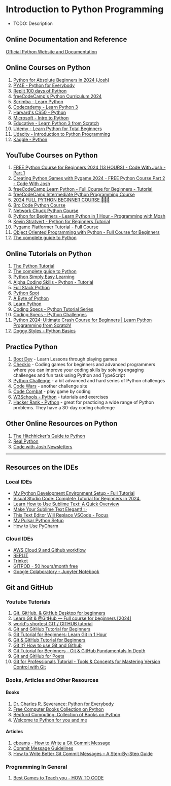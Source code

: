 # Introduction to Python Programming

- TODO: Description


## Online Documentation and Reference
[Official Python Website and Documentation](https://www.python.org/)


## Online Courses on Python

1. [Python for Absolute Beginners in 2024 (Josh)](https://www.zerotoknowing.com/courses/pythonforbeginners)
2. [PY4E - Python for Everybody](https://www.py4e.com/)
3. [Replit 100 days of Python](https://replit.com/learn/100-days-of-python/)
4. [freeCodeCamp's Python Curriculum 2024](https://www.freecodecamp.org/news/python-curriculum-upgrade/)
5. [Scrimba - Learn Python](https://scrimba.com/learn/python)
6. [Codecademy - Learn Python 3](https://www.codecademy.com/catalog/language/python)
7. [Harvard's CS50 - Python](https://cs50.harvard.edu/python/2022/)
8. [Microsoft - Intro to Python](https://learn.microsoft.com/en-us/training/modules/intro-to-python/)
9. [Educative - Learn Python 3 from Scratch](https://www.educative.io/courses/learn-python-3-from-scratch)
10. [Udemy - Learn Python for Total Beginners](https://www.udemy.com/course/python-3-for-total-beginners/l)
11. [Udacity - Introduction to Python Programming](https://www.udacity.com/course/introduction-to-python--ud1110)
12. [Kaggle - Python](https://www.kaggle.com/learn/python)


## YouTube Courses on Python

1. [FREE Python Course for Beginners 2024 (13 HOURS) - Code With Josh - Part 1](https://youtu.be/rM-jDeSgOQw)
2. [Creating Python Games with Pygame 2024 - FREE Python Course Part 2 - Code With Josh](https://youtu.be/5fGHothN_lg)
3. [freeCodeCamp Learn Python - Full Course for Beginners -  Tutorial](https://youtu.be/rfscVS0vtbw)
4. [freeCodeCamp Intermediate Python Programming Course](https://youtu.be/HGOBQPFzWKo)
5. [2024 FULL PYTHON BEGINNER COURSE 🐍🐍🐍](https://youtu.be/0vVIJcOsMb4)
6. [Bro Code Python Course](https://youtu.be/XKHEtdqhLK8)
7. [Network Chuck Python Course](https://www.youtube.com/playlist?list=PLIhvC56v63ILPDA2DQBv0IKzqsWTZxCkp)
8. [Python for Beginners - Learn Python in 1 Hour - Programming with Mosh](https://youtu.be/kqtD5dpn9C8)
9. [Kevin Stratvert - Python for Beginners Tutorial](https://youtu.be/b093aqAZiPU)
10. [Pygame Platformer Tutorial - Full Course](https://youtu.be/2gABYM5M0ww)
11. [Object Oriented Programming with Python - Full Course for Beginners](https://youtu.be/Ej_02ICOIgs)
12. [The complete guide to Python](https://youtu.be/mDKM-JtUhhc)


## Online Tutorials on Python
1. [The Python Tutorial](https://docs.python.org/3/tutorial/index.html)
2. [The complete guide to Python](https://youtu.be/mDKM-JtUhhc)
3. [Python Simply Easy Learning](https://www.tutorialspoint.com/python/index.htm)
4. [Alpha Coding Skills - Python - Tutorial](https://www.alphacodingskills.com/python/python-tutorial.php)
5. [Full Stack Python](https://www.fullstackpython.com/)
6. [Python Spot](https://pythonspot.com/)
7. [A Byte of Python](https://python.swaroopch.com/)
8. [Learn Python](https://www.learnpython.org/)
9. [Coding Specs -  Python Tutorial Series](https://youtube.com/playlist?list=PLXsIzCjwd5L5CDQ0aGO-6xT_Rza3MxLiW&si=LtBeKmVMWm9eIXv6)
10. [Coding Specs - Python Challenges](https://youtube.com/playlist?list=PLXsIzCjwd5L4HmBqBTeITGY1eEHlDdqYW&si=qooppWFneCi9OlHe)
11. [Python 2024: Ultimate Crash Course for Beginners | Learn Python Programming from Scratch!](https://youtu.be/GZVfBqS4ep8)
12. [Doggy Styles - Python Basics](https://youtube.com/playlist?list=PL2EW-qt0yFjaqrHxAcqpK-mkhaQBaBx0k&si=fWHUvPddboTerAjh)

## Practice Python
1. [Boot Dev](https://www.boot.dev/) - Learn Lessons through playing games
2. [Checkio](https://checkio.org/) - Coding games for beginners and advanced programmers where you can improve your coding skills by solving engaging challenges and fun task using Python and TypeScript 
3. [Python Challenge](http://www.pythonchallenge.com/) - a bit advanced and hard series of Python challenges
4. [Code Wars](https://www.codewars.com/) - another challenge site
5. [Code Combat](https://codecombat.com/play) - play game by coding
6. [W3Schools - Python](https://www.w3schools.com/python/python_exercises.asp) - tutorials and exercises
7. [Hacker Rank - Python](https://www.hackerrank.com/domains/python/py-introduction/difficulty/all/page/1) - great for practicing a wide range of Python problems. They have a 30-day coding challenge

## Other Online Resources on Python

1. [The Hitchhicker's Guide to Python](https://docs.python-guide.org/intro/learning/)
2. [Real Python](https://realpython.com/)
3. [Code with Josh Newsletters](https://thenerdnook.substack.com/?r=1bcnpk&utm_campaign=referrals-subscribe-page-share-screen&utm_medium=web)

---


## Resources on the IDEs
### Local IDEs
- [My Python Development Environment Setup - Full Tutorial](https://youtu.be/qI3P7zMMsgY)
- [Visual Studio Code: Complete Tutorial for Beginners in 2024.](https://youtu.be/SGbBQV9steE)
- [Learn How to Use Sublime Text: A Quick Overview](https://youtu.be/DUZXBLz2gvo)
- [Make Your Sublime Text Elegant! ✨](https://youtu.be/PAMBlYHGfc8)
- [This Text Editor Will Replace VSCode - Focus](https://youtu.be/AhPm8pv6dEs)
- [My Pulsar Python Setup](https://youtu.be/PjAgZu8moL4)
- [How to Use PyCharm](https://youtu.be/clEuRR9JQJI)

### Cloud IDEs
- [AWS Cloud 9 and Github workflow](https://youtu.be/XMWIIx4XZT0)
- [REPLIT](https://replit.com/)
- [Trinket](https://trinket.io/)
- [GITPOD - 50 hours/month free](https://www.gitpod.io)
- [Google Colaboratory - Jupyter Notebook](https://colab.research.google.com/)


## Git and GitHub

### Youtube Tutorials
1. [Git, GitHub, & GitHub Desktop for beginners](https://youtu.be/8Dd7KRpKeaE)
2. [Learn Git & @GitHub — Full course for beginners [2024] ](https://youtu.be/YCQQh6cq1tA)
3. [world's shortest GIT / GITHUB tutorial](https://youtu.be/eauuuIbzGjs)
4. [Git and GitHub Tutorial for Beginners](https://youtu.be/tRZGeaHPoaw)
5. [Git Tutorial for Beginners: Learn Git in 1 Hour](https://youtu.be/8JJ101D3knE)
6. [Git & GitHub Tutorial for Beginners](https://youtu.be/3RjQznt-8kE?list=PL4cUxeGkcC9goXbgTDQ0n_4TBzOO0ocPR)
7. [Git It? How to use Git and Github](https://youtu.be/HkdAHXoRtos)
8. [Git Tutorial for Beginners - Git & GitHub Fundamentals In Depth](https://youtu.be/DVRQoVRzMIY)
9. [Git and GitHub for Poets](https://youtube.com/playlist?list=PLRqwX-V7Uu6ZF9C0YMKuns9sLDzK6zoiV&si=70xhxfaetn2tBEK1)
10. [Git for Professionals Tutorial - Tools & Concepts for Mastering Version Control with Git](https://youtu.be/Uszj_k0DGsg)


### Books, Articles and Other Resources

#### Books
1. [Dr. Charles R. Severance: Python for Everybody](https://do1.dr-chuck.com/pythonlearn/EN_us/pythonlearn.pdf)
2. [Free Computer Books Collection on Python](https://freecomputerbooks.com/top-python-books.html)
3. [Bedford Computing: Collection of Books on Python](https://bedford-computing.co.uk/learning/python/python-books/)
4. [Welcome to Python for you and me](https://pymbook.readthedocs.io/en/latest/)

#### Articles
1. [cbeams - How to Write a Git Commit Message](https://cbea.ms/git-commit/)
2. [Commit Message Guidelines](https://gist.github.com/robertpainsi/b632364184e70900af4ab688decf6f53)
3. [How to Write Better Git Commit Messages – A Step-By-Step Guide](https://www.freecodecamp.org/news/how-to-write-better-git-commit-messages/)


### Programming In General

1. [Best Games to Teach you - HOW TO CODE](https://youtu.be/A8SythA_P_Udd)
